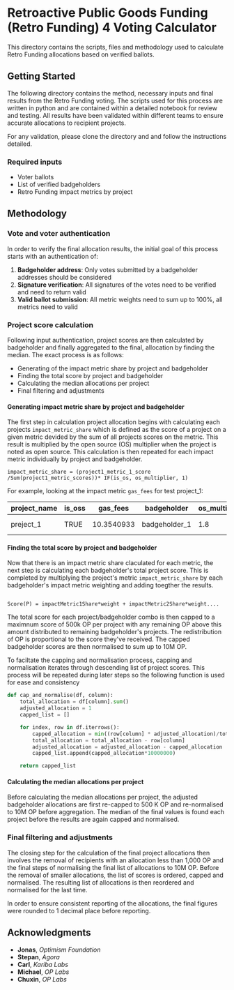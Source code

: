 # Retroactive Public Goods Funding (Retro Funding) 4 Voting Calculator

This directory contains the scripts, files and methodology used to calculate Retro Funding allocations based on verified ballots. 

## Getting Started
 
The following directory contains the method, necessary inputs and final results from the Retro Funding voting. The scripts used for this process are written in python and are contained within a detailed notebook for review and testing. All results have been validated within different teams to ensure accurate allocations to recipient projects.

For any validation, please clone the directory and and follow the instructions detailed.

### Required inputs 

- Voter ballots
- List of verified badgeholders
- Retro Funding impact metrics by project

## Methodology

### Vote and voter authentication

In order to verify the final allocation results, the initial goal of this process starts with an authentication of:

1.  **Badgeholder address**: Only votes submitted by a badgeholder addresses should be considered
2.  **Signature verification**: All signatures of the votes need to be verified and need to return valid
3.  **Valid ballot submission**: All metric weights need to sum up to 100%, all metrics need to valid

### Project score calculation

Following input authentication, project scores are then calculated by badgeholder and finally aggregated to the final, allocation by finding the median. The exact process is as follows:
- Generating of the impact metric share by project and badgeholder
- Finding the total score by project and badgeholder
- Calculating the median allocations per project
- Final filtering and adjustments 

#### Generating impact metric share by project and badgeholder

The first step in calculation project allocation begins with calculating each projects `impact_metric_share` which is defined as the score of a project on a given metric devided by the sum of all projects scores on the metric. This result is multiplied by the open source (OS) multiplier when the project is noted as open source. This calculation is then repeated for each impact metric individually by project and badgeholder.

```
impact_metric_share = (project1_metric_1_score /Sum(project1_metric_scores))* IF(is_os, os_multiplier, 1)

```

For example, looking at the impact metric `gas_fees` for test project_1:

| project_name | is_oss | gas_fees | badgeholder |os_multiplier | weighted_metric | impact_metric_share |
|--|--|--|--|--|--|--|
| preject_1 | TRUE |10.3540933 | badgeholder_1 | 1.8 | =gas_fees *IF(EQ(is_oss,TRUE),1.8,1) | = weighted_metric /sum(project_1_weighted_metric)|


#### Finding the total score by project and badgeholder

Now that there is an impact metric share claculated for each metric, the next step is calculating each badgeholder's total project score. This is completed by multiplying the project's metric `impact_metric_share` by each badgeholder's impact metric weighting and adding toegther the results.

```

Score(P) = impactMetric1Share*weight + impactMetric2Share*weight....

```  

The total score for each project/badgeholder combo is then capped to a maximnum score of 500k OP per project with any remaining OP above this amount distributed to remaining badgeholder's projects. The redistribution of OP is proportional to the score they've received. The capped badgeholder scores are then normalised to sum up to 10M OP. 

To faciltate the capping and normalisation process, capping and normalisation iterates through descending list of project scores. This process will be repeated during later steps so the following function is used for ease and consistency

```python
def cap_and_normalise(df, column):
	total_allocation = df[column].sum()
	adjusted_allocation = 1
	capped_list = []

	for index, row in df.iterrows():
		capped_allocation = min((row[column] * adjusted_allocation)/total_allocation,  0.05)
		total_allocation = total_allocation - row[column]
		adjusted_allocation = adjusted_allocation - capped_allocation
		capped_list.append(capped_allocation*10000000)

	return capped_list
```

#### Calculating the median allocations per project

Before calculating the median allocations per project, the adjusted badgeholder allocations are first re-capped to 500 K OP and re-normalised to 10M OP before aggregation. The median of the final values is found each project before the results are again capped and normalised.


### Final filtering and adjustments 

The closing step for the calculation of the final project allocations then involves the removal of recipients with an allocation less than 1,000 OP and the final steps of normalising the final list of allocations to 10M OP. Before the removal of smaller allocations, the list of scores is ordered, capped and normalised. The resulting list of allocations is then reordered and normalised for the last time.

In order to ensure consistent reporting of the allocations, the final figures were rounded to 1 decimal place before reporting.


## Acknowledgments

* **Jonas**, _Optimism Foundation_
* **Stepan**, _Agora_
* **Carl**, _Kariba Labs_
* **Michael**, _OP Labs_
* **Chuxin**, _OP Labs_
